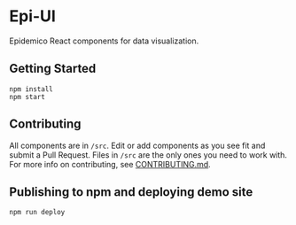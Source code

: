 # Epi-UI

Epidemico React components for data visualization.

## Getting Started

    npm install
    npm start

## Contributing

All components are in `/src`. Edit or add components as you see fit and submit a Pull Request. Files
in `/src` are the only ones you need to work with. For more info on contributing, see
[CONTRIBUTING.md](CONTRIBUTING.md).

## Publishing to npm and deploying demo site

    npm run deploy
